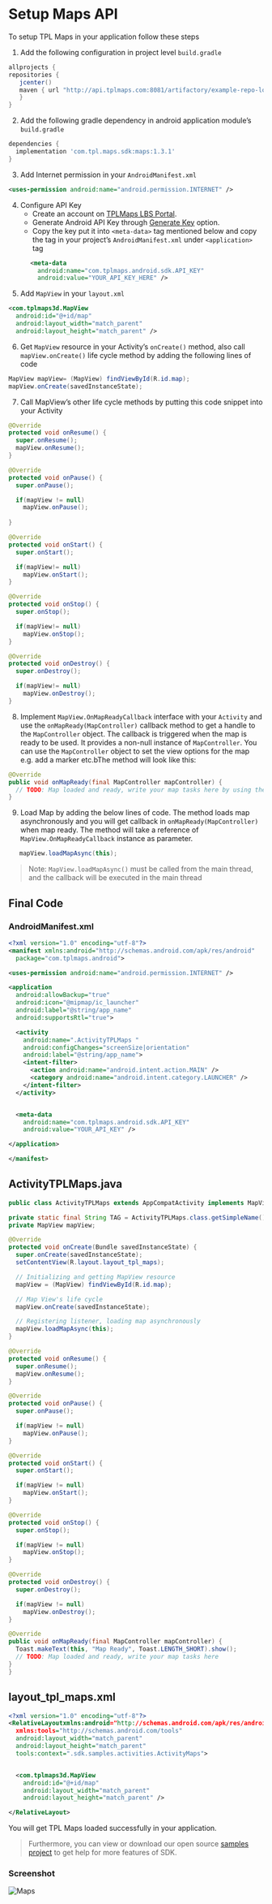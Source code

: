 # Setup Maps API
To setup TPL Maps in your application follow these steps
1. Add the following configuration in project level `build.gradle`

``` groovy
allprojects {
repositories {
   jcenter()
   maven { url "http://api.tplmaps.com:8081/artifactory/example-repo-local/"
   }
}
```
2. Add the following gradle dependency in android application module’s `build.gradle`
``` groovy
dependencies {
  implementation 'com.tpl.maps.sdk:maps:1.3.1'
}
```
3. Add Internet permission in your `AndroidManifest.xml`
``` xml
<uses-permission android:name="android.permission.INTERNET" />
```
4. Configure API Key
   - Create an account on [TPLMaps LBS Portal](https://api.tplmaps.com/apiportal).
   - Generate Android API Key through [Generate Key](https://api.tplmaps.com/apiportal/#/app/key-generation) option.
   - Copy the key put it into `<meta-data>` tag mentioned below and copy the tag in your project’s `AndroidManifest.xml` under `<application>` tag
``` xml
      <meta-data 
        android:name="com.tplmaps.android.sdk.API_KEY"
        android:value="YOUR_API_KEY_HERE" />
```
5. Add `MapView` in your `layout.xml`
``` xml
<com.tplmaps3d.MapView
  android:id="@+id/map"
  android:layout_width="match_parent"
  android:layout_height="match_parent" />
```
6.	Get `MapView` resource in your Activity’s `onCreate()` method, also call `mapView.onCreate()` life cycle method by adding the following lines of code
``` java
MapView mapView= (MapView) findViewById(R.id.map);
mapView.onCreate(savedInstanceState);
```
7.	Call MapView’s other life cycle methods by putting this code snippet into your Activity
``` java
@Override
protected void onResume() {
  super.onResume();
  mapView.onResume();
}

@Override
protected void onPause() {
  super.onPause();

  if(mapView != null)
    mapView.onPause();
  
}

@Override
protected void onStart() {
  super.onStart();

  if(mapView!= null)
    mapView.onStart();
}

@Override
protected void onStop() {
  super.onStop();

  if(mapView!= null)
    mapView.onStop();
}

@Override
protected void onDestroy() {
  super.onDestroy();

  if(mapView!= null)
    mapView.onDestroy();
}
```
8. Implement `MapView.OnMapReadyCallback` interface with your `Activity` and use the `onMapReady(MapController)` callback method to get a handle to the `MapController` object. The callback is triggered when the map is ready to be used. It provides a non-null instance of `MapController`. You can use the `MapController` object to set the view options for the map e.g. add a marker etc.bThe method will look like this:
``` java
@Override
public void onMapReady(final MapController mapController) {
  // TODO: Map loaded and ready, write your map tasks here by using the mapController instance
}
```
9. Load Map by adding the below lines of code. The method loads map asynchronously and you will get callback in `onMapReady(MapController)` when map ready. The method will take a reference of `MapView.OnMapReadyCallback` instance as parameter.
``` java
   mapView.loadMapAsync(this);
```
> Note: `MapView.loadMapAsync()` must be called from the main thread, and the callback will be executed in the main thread


## Final Code
### AndroidManifest.xml
``` xml
<?xml version="1.0" encoding="utf-8"?>
<manifest xmlns:android="http://schemas.android.com/apk/res/android"
  package="com.tplmaps.android">

<uses-permission android:name="android.permission.INTERNET" />

<application
  android:allowBackup="true"
  android:icon="@mipmap/ic_launcher"
  android:label="@string/app_name"
  android:supportsRtl="true">

  <activity
    android:name=".ActivityTPLMaps "
    android:configChanges="screenSize|orientation"
    android:label="@string/app_name">
    <intent-filter>
      <action android:name="android.intent.action.MAIN" />
      <category android:name="android.intent.category.LAUNCHER" />
    </intent-filter>
  </activity>


  <meta-data
    android:name="com.tplmaps.android.sdk.API_KEY"
    android:value="YOUR_API_KEY" />

</application>

</manifest>
```
## ActivityTPLMaps.java
``` java
public class ActivityTPLMaps extends AppCompatActivity implements MapView.OnMapReadyCallback {

private static final String TAG = ActivityTPLMaps.class.getSimpleName();
private MapView mapView;

@Override
protected void onCreate(Bundle savedInstanceState) {
  super.onCreate(savedInstanceState);
  setContentView(R.layout.layout_tpl_maps);

  // Initializing and getting MapView resource
  mapView = (MapView) findViewById(R.id.map);

  // Map View's life cycle
  mapView.onCreate(savedInstanceState);

  // Registering listener, loading map asynchronously
  mapView.loadMapAsync(this);
}

@Override
protected void onResume() {
  super.onResume();
  mapView.onResume();
}

@Override
protected void onPause() {
  super.onPause();

  if(mapView != null)
    mapView.onPause();
}

@Override
protected void onStart() {
  super.onStart();

  if(mapView != null)
    mapView.onStart();
}

@Override
protected void onStop() {
  super.onStop();

  if(mapView != null)
    mapView.onStop();
}

@Override
protected void onDestroy() {
  super.onDestroy();

  if(mapView != null)
    mapView.onDestroy();
}

@Override
public void onMapReady(final MapController mapController) {
  Toast.makeText(this, "Map Ready", Toast.LENGTH_SHORT).show();
  // TODO: Map loaded and ready, write your map tasks here
}
}
```
## layout_tpl_maps.xml
``` xml
<?xml version="1.0" encoding="utf-8"?>
<RelativeLayoutxmlns:android="http://schemas.android.com/apk/res/android"
  xmlns:tools="http://schemas.android.com/tools"
  android:layout_width="match_parent"
  android:layout_height="match_parent"
  tools:context=".sdk.samples.activities.ActivityMaps">


  <com.tplmaps3d.MapView
    android:id="@+id/map"
    android:layout_width="match_parent"
    android:layout_height="match_parent" />

</RelativeLayout>
```

You will get TPL Maps loaded successfully in your application.
> Furthermore, you can view or download our open source [samples project](https://github.com/TPLMaps/TPLMapsAndroidSdkSamples) to get help for more features of SDK.

### Screenshot
![Maps](/Screenshots/Maps.png?raw=true "Preview Maps")

